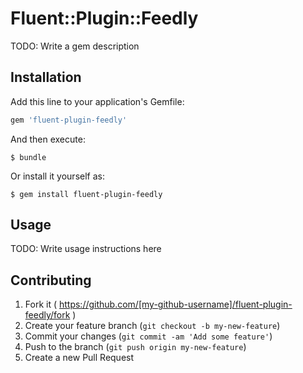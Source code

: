 # Fluent::Plugin::Feedly

TODO: Write a gem description

## Installation

Add this line to your application's Gemfile:

```ruby
gem 'fluent-plugin-feedly'
```

And then execute:

    $ bundle

Or install it yourself as:

    $ gem install fluent-plugin-feedly

## Usage

TODO: Write usage instructions here

## Contributing

1. Fork it ( https://github.com/[my-github-username]/fluent-plugin-feedly/fork )
2. Create your feature branch (`git checkout -b my-new-feature`)
3. Commit your changes (`git commit -am 'Add some feature'`)
4. Push to the branch (`git push origin my-new-feature`)
5. Create a new Pull Request
